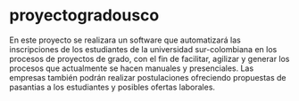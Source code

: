# proyectogradousco
En este proyecto se realizara un software que automatizará las inscripciones de los estudiantes de la universidad sur-colombiana en los procesos de proyectos de grado, con el fin de facilitar, agilizar y generar los procesos que actualmente se hacen manuales y presenciales. Las empresas también podrán realizar postulaciones ofreciendo propuestas de pasantias a los estudiantes y posibles ofertas laborales.
